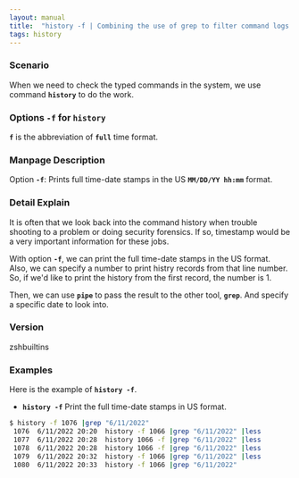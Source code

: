 ```yaml
---
layout: manual
title:  "history -f | Combining the use of grep to filter command logs (typed in specific date)." 
tags: history
---
```


### Scenario
When we need to check the typed commands in the system, we use command __`history`__ to do the work.

### Options `-f` for `history` 
 __`f`__ is the abbreviation of __`full`__ time format.

### Manpage Description
Option __`-f`__:
Prints full time-date stamps in the US __`MM/DD/YY hh:mm`__ format.

### Detail Explain
It is often that we look back into the command history when trouble shooting to a problem or doing security forensics. If so, timestamp would be a very important information for these jobs. 

With option __`-f`__, we can print the full time-date stamps in the US format. Also, we can specify a number to print histry records from that line number. So, if we'd like to print the history from the first record, the number is 1. 

Then, we can use __`pipe`__ to pass the result to the other tool, __`grep`__. And specify a specific date to look into.

### Version
zshbuiltins

### Examples
Here is the example of __`history -f`__.

- __`history -f`__ Print the full time-date stamps in US format.

```bash
$ history -f 1076 |grep "6/11/2022"
 1076  6/11/2022 20:20  history -f 1066 |grep "6/11/2022" |less
 1077  6/11/2022 20:28  history 1066 -f |grep "6/11/2022" |less
 1078  6/11/2022 20:28  history 1066 -f |grep "6/11/2022" |less
 1079  6/11/2022 20:32  history -f 1066 |grep "6/11/2022" |less
 1080  6/11/2022 20:33  history -f 1066 |grep "6/11/2022"
```

